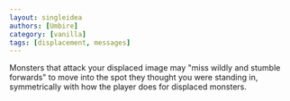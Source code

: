 ```yaml
---
layout: singleidea
authors: [Umbire]
category: [vanilla]
tags: [displacement, messages]
---
```

Monsters that attack your displaced image may "miss wildly and stumble
forwards" to move into the spot they thought you were standing in,
symmetrically with how the player does for displaced monsters.
